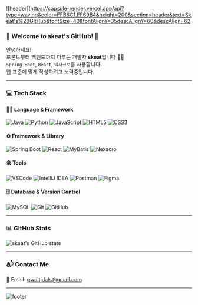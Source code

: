 <!-- 헤더 배너 -->
![header](https://capsule-render.vercel.app/api?type=waving&color=FFB6C1,FF69B4&height=200&section=header&text=Skeat's%20GitHub&fontSize=40&fontAlignY=35descAlignY=60&descAlign=62

<!-- 인사말 -->
### 🌸 Welcome to skeat's GitHub! 🌸

안녕하세요!  
프론트부터 백엔드까지 다루는 개발자 **skeat**입니다 👩‍💻  
`Spring Boot`, `React`, `넥사크로`를 사용합니다.  
웹 표준에 맞게 작성하려고 노력중입니다.

---

### 💻 Tech Stack

#### 🧑‍💻 Language & Framework
![Java](https://img.shields.io/badge/Java-007396?style=flat-square&logo=java&logoColor=white)
![Python](https://img.shields.io/badge/Python-3776AB?style=flat-square&logo=python&logoColor=white)
![JavaScript](https://img.shields.io/badge/JavaScript-F7DF1E?style=flat-square&logo=javascript&logoColor=black)
![HTML5](https://img.shields.io/badge/HTML5-E34F26?style=flat-square&logo=html5&logoColor=white)
![CSS3](https://img.shields.io/badge/CSS3-1572B6?style=flat-square&logo=css3&logoColor=white)

#### ⚙️ Framework & Library
![Spring Boot](https://img.shields.io/badge/Spring_Boot-6DB33F?style=flat-square&logo=spring-boot&logoColor=white)
![React](https://img.shields.io/badge/React-61DAFB?style=flat-square&logo=react&logoColor=black)
![MyBatis](https://img.shields.io/badge/MyBatis-000000?style=flat-square&logo=data&logoColor=white)
![Nexacro](https://img.shields.io/badge/Nexacro-F58220?style=flat-square&logoColor=white)

#### 🛠️ Tools
![VSCode](https://img.shields.io/badge/VSCode-007ACC?style=flat-square&logo=visual-studio-code&logoColor=white)
![IntelliJ IDEA](https://img.shields.io/badge/IntelliJ-000000?style=flat-square&logo=intellij-idea&logoColor=white)
![Postman](https://img.shields.io/badge/Postman-FF6C37?style=flat-square&logo=postman&logoColor=white)
![Figma](https://img.shields.io/badge/Figma-F24E1E?style=flat-square&logo=figma&logoColor=white)

#### 🗄️ Database & Version Control
![MySQL](https://img.shields.io/badge/MySQL-4479A1?style=flat-square&logo=mysql&logoColor=white)
![Git](https://img.shields.io/badge/Git-F05032?style=flat-square&logo=git&logoColor=white)
![GitHub](https://img.shields.io/badge/GitHub-181717?style=flat-square&logo=github&logoColor=white)

---

<!-- 깃허브 통계 -->
### 📊 GitHub Stats

![skeat's GitHub stats](https://github-readme-stats.vercel.app/api?username=qwdltjdals&show_icons=true&theme=tokyonight)

---

<!-- 연락처 -->
### 📬 Contact Me

📧 Email: [qwdltjdals@gmail.com](mailto:qwdltjdals@gmail.com)

---

<!-- 푸터 배너 -->
![footer](https://capsule-render.vercel.app/api?type=waving&color=FFB6C1,FF69B4&height=150&section=footer)
